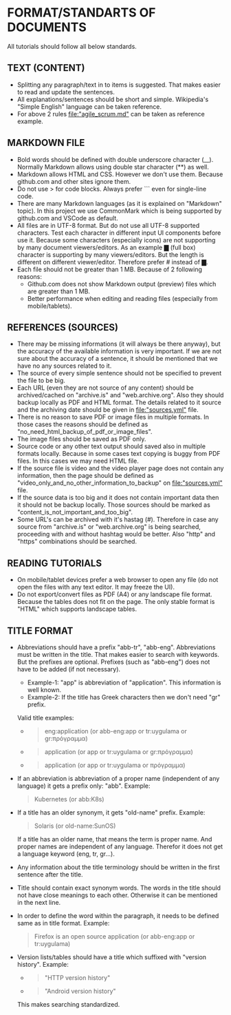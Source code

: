
# FORMAT/STANDARTS OF DOCUMENTS
All tutorials should follow all below standards.

## TEXT (CONTENT)
- Splitting any paragraph/text in to items is suggested. That makes easier to read and update the sentences.
- All explanations/sentences should be short and simple. Wikipedia's "Simple English" language can be taken reference.
- For above 2 rules [file:"agile_scrum.md"](https://github.com/ysf0/tutorials/blob/master/tutorials/agile_scrum.md) can be taken as reference example.

## MARKDOWN FILE
- Bold words should be defined with double underscore character (__). Normally Markdown allows using double star character (**) as well.
- Markdown allows HTML and CSS. However we don't use them. Because github.com and other sites ignore them.
- Do not use > for code blocks. Always prefer ``` even for single-line code.
- There are many Markdown languages (as it is explained on "Markdown" topic). In this project we use CommonMark which is being supported by github.com and VSCode as default.
- All files are in UTF-8 format. But do not use all UTF-8 supported characters. Test each character in different input UI components before use it. Because some characters (especially icons) are not supporting by many document viewers/editors. As an example ▇ (full box) character is supporting by many viewers/editors. But the length is different on different viewer/editor. Therefore prefer # instead of ▇.
- Each file should not be greater than 1 MB. Because of 2 following reasons:
  - Github.com does not show Markdown output (preview) files which are greater than 1 MB.
  - Better performance when editing and reading files (especially from mobile/tablets).

## REFERENCES (SOURCES)
- There may be missing informations (it will always be there anyway), but the accuracy of the available information is very important. If we are not sure about the accuracy of a sentence, it should be mentioned that we have no any sources related to it.
- The source of every simple sentence should not be specified to prevent the file to be big.
- Each URL (even they are not source of any content) should be archived/cached on "archive.is" and "web.archive.org". Also they should backup locally as PDF and HTML format. The details related to it source and the archiving date should be given in [file:"sources.yml"](https://github.com/ysf0/tutorials/blob/master/sources.yml) file.
- There is no reason to save PDF or image files in multiple formats. In those cases the reasons should be defined as "no_need_html_backup_of_pdf_or_image_files".
- The image files should be saved as PDF only.
- Source code or any other text output should saved also in multiple formats locally. Because in some cases text copying is buggy from PDF files. In this cases we may need HTML file.
- If the source file is video and the video player page does not contain any information, then the page should be defined as "video_only_and_no_other_information_to_backup" on [file:"sources.yml"](https://github.com/ysf0/tutorials/blob/master/sources.yml) file.
- If the source data is too big and it does not contain important data then it should not be backup locally. Those sources should be marked as "content_is_not_important_and_too_big".
- Some URL's can be archived with it's hastag (#). Therefore in case any source from "archive.is" or "web.archive.org" is being searched, proceeding with and without hashtag would be better. Also "http" and "https" combinations should be searched.

## READING TUTORIALS
- On mobile/tablet devices prefer a web browser to open any file (do not open the files with any text editor. It may freeze the UI).
- Do not export/convert files as PDF (A4) or any landscape file format. Because the tables does not fit on the page. The only stable format is "HTML" which supports landscape tables.

## TITLE FORMAT
- Abbreviations should have a prefix "abb-tr", "abb-eng". Abbreviations must be written in the title. That makes easier to search with keywords. But the prefixes are optional. Prefixes (such as "abb-eng") does not have to be added (if not necessary). 
  - Example-1: "app" is abbreviation of "application". This information is well known. 
  - Example-2: If the title has Greek characters then we don't need "gr" prefix.

  Valid title examples:

  - > eng:application (or abb-eng:app or tr:uygulama or gr:πρόγραμμα)
  
  - > application (or app or tr:uygulama or gr:πρόγραμμα)
  
  - > application (or app or tr:uygulama or πρόγραμμα)

- If an abbreviation is abbreviation of a proper name (independent of any language) it gets a prefix only: "abb". Example:

  > Kubernetes (or abb:K8s)

- If a title has an older synonym, it gets "old-name" prefix. Example:

  > Solaris (or old-name:SunOS)

  If a title has an older name, that means the term is proper name. And proper names are independent of any language. Therefor it does not get a language keyword (eng, tr, gr...).

- Any information about the title terminology should be written in the first sentence after the title.

- Title should contain exact synonym words. The words in the title should not have close meanings to each other. Otherwise it can be mentioned in the next line.

- In order to define the word within the paragraph, it needs to be defined same as in title format. Example: 

  > Firefox is an open source application (or abb-eng:app or tr:uygulama)
  
- Version lists/tables should have a title which suffixed with "version history". Example:

  - > "HTTP version history"
  - > "Android version history"
  
  This makes searching standardized.
